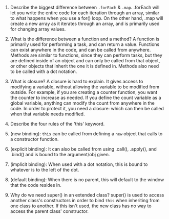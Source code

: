 1. Describe the biggest difference between `.forEach` & `.map`.
.forEach will let you write the entire code for each iteration through an array, similar to what happens when you use a for() loop. On the other hand, .map will create a new array as it iterates through an array, and is primarily used for changing array values.


2. What is the difference between a function and a method?
A function is primarily used for performing a task, and can return a value. Functions can exist anywhere in the code, and can be called from anywhere. Methods are similar to functions, since they can perform tasks, but they are defined inside of an object and can only be called from that object, or other objects that inherit the one it is defined in. Methods also need to be called with a dot notation.


3. What is closure?
A closure is hard to explain. It gives access to modifying a variable, without allowing the variable to be modified from outside. For example, if you are creating a counter function, you want the counter to increase as needed. If you define the count variable as a global variable, anything can modify the count from anywhere in the code. In order to protect it, you need a closure: which can then be called when that variable needs modified.


4. Describe the four rules of the 'this' keyword.
  1. (new binding): `this` can be called from defining a `new` object that calls to a constructor function.
  2. (explicit binding): It can also be called from using .call(), .apply(), and .bind() and is bound to the argument/obj given.
  3. (implicit binding): When used with a dot notation, this is bound to whatever is to the left of the dot.
  4. (default binding): When there is no parent, this will default to the window that the code resides in.


5. Why do we need super() in an extended class?
super() is used to access another class's constructors in order to bind `this` when inheriting from one class to another. If this isn't used, the new class has no way to access the parent class' constructor.